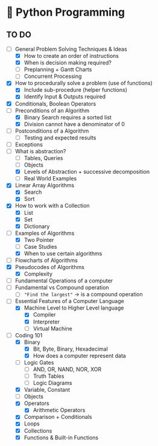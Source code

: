 # 🐍 Python Programming

## TO DO

* [ ] General Problem Solving Techniques & Ideas
  * [x] How to create an order of instructions
  * [x] When is decision making required?
  * [ ] Preplanning + Gantt Charts
  * [ ] Concurrent Processing
* [x] How to procedurally solve a problem (use of functions)
  * [x] Include sub-procedure (helper functions)
  * [x] Identify Input & Outputs required
* [x] Conditionals, Boolean Operators
* [ ] Preconditions of an Algorithm
  * [x] Binary Search requires a sorted list
  * [x] Division cannot have a denominator of 0
* [ ] Postconditions of a Algorithm
  * [ ] Testing and expected results
* [ ] Exceptions
* [ ] What is abstraction?
  * [ ] Tables, Queries
  * [ ] Objects
  * [x] Levels of Abstraction + successive decomposition
  * [ ] Real World Examples
* [x] Linear Array Algorithms
  * [x] Search
  * [x] Sort
* [x] How to work with a Collection
  * [x] List
  * [x] Set
  * [x] Dictionary
* [ ] Examples of Algorithms
  * [x] Two Pointer
  * [ ] Case Studies
  * [x] When to use certain algorithms
* [ ] Flowcharts of Algorithms
* [x] Pseudocodes of Algorithms
  * [x] Complexity
* [ ] Fundamental Operations of a computer
* [ ] Fundamental vs Compound operation
  * [ ] `"Find the largest"` -> is a compound operation
* [ ] Essential Features of a Computer Language
  * [x] Machine Level to Higher Level language
    * [x] Compiler
    * [x] Interpreter
    * [ ] Virtual Machine
* [ ] Coding 101
  * [x] Binary
    * [x] Bit, Byte, Binary, Hexadecimal
    * [x] How does a computer represent data
  * [ ] Logic Gates
    * [ ] AND, OR, NAND, NOR, XOR
    * [ ] Truth Tables
    * [ ] Logic Diagrams
  * [x] Variable, Constant
  * [ ] Objects
  * [x] Operators
    * [x] Arithmetic Operators
  * [x] Comparison + Conditionals
  * [x] Loops
  * [x] Collections
  * [x] Functions & Built-in Functions
